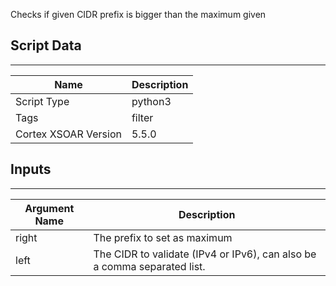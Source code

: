 Checks if given CIDR prefix is bigger than the maximum given

## Script Data

---

| **Name** | **Description** |
| --- | --- |
| Script Type | python3 |
| Tags | filter |
| Cortex XSOAR Version | 5.5.0 |

## Inputs

---

| **Argument Name** | **Description** |
| --- | --- |
| right | The prefix to set as maximum |
| left | The CIDR to validate \(IPv4 or IPv6\), can also be a comma separated list. |


